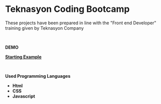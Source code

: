 # Teknasyon Coding Bootcamp

<p>These projects have been prepared in line with the "Front end Developer" training given by Teknasyon Company</p>
<br>

<b>DEMO<b>

 [Starting Example](https://denizkiskanc.github.io/Teknasyon-Coding-Bootcamp/Starting%20Example/)
 
 
<br>

<b>Used Programming Languages <b>
  <ul>
    <li>Html</li>
    <li>CSS</li>
    <li>Javascript</li>
  </ul>

